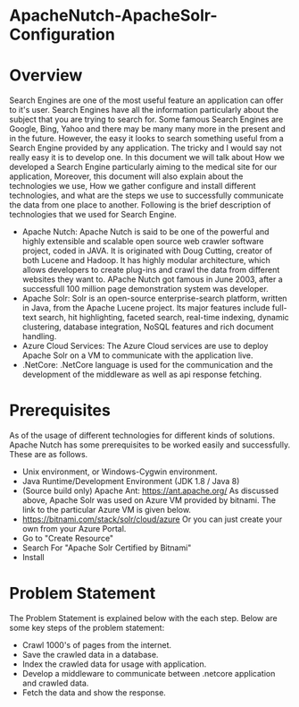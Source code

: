 # ApacheNutch-ApacheSolr-Configuration

# Overview

Search Engines are one of the most useful feature an application can offer to it's user. Search
Engines have all the information particularly about the subject that you are trying to search for.
Some famous Search Engines are Google, Bing, Yahoo and there may be many many more in the
present and in the future. However, the easy it looks to search something useful from a Search
Engine provided by any application. The tricky and I would say not really easy it is to develop one.
In this document we will talk about How we developed a Search Engine particularly aiming to the
medical site for our application, Moreover, this document will also explain about the technologies
we use, How we gather configure and install different technologies, and what are the steps we use
to successfully communicate the data from one place to another.
Following is the brief description of technologies that we used for Search Engine.
* Apache Nutch: Apache Nutch is said to be one of the powerful and highly extensible and
scalable open source web crawler software project, coded in JAVA. It is originated with Doug
Cutting, creator of both Lucene and Hadoop. It has highly modular architecture, which
allows developers to create plug-ins and crawl the data from different websites they want to.
APache Nutch got famous in June 2003, after a successfull 100 million page demonstration
system was developer.
* Apache Solr: Solr is an open-source enterprise-search platform, written in Java, from the
Apache Lucene project. Its major features include full-text search, hit highlighting, faceted
search, real-time indexing, dynamic clustering, database integration, NoSQL features and
rich document handling.
* Azure Cloud Services: The Azure Cloud services are use to deploy Apache Solr on a VM
to communicate with the application live.
* .NetCore: .NetCore language is used for the communication and the development of the
middleware as well as api response fetching.


# Prerequisites
As of the usage of different technologies for different kinds of solutions. Apache Nutch has some
prerequisites to be worked easily and successfully. These are as follows.
* Unix environment, or Windows-Cygwin environment.
* Java Runtime/Development Environment (JDK 1.8 / Java 8)
* (Source build only) Apache Ant: https://ant.apache.org/
As discussed above, Apache Solr was used on Azure VM provided by bitnami. The link to the
particular Azure VM is given below.
* https://bitnami.com/stack/solr/cloud/azure
Or you can just create your own from your Azure Portal.
* Go to "Create Resource"
* Search For "Apache Solr Certified by Bitnami"
* Install


# Problem Statement
The Problem Statement is explained below with the each step.
Below are some key steps of the problem statement:
* Crawl 1000's of pages from the internet.
* Save the crawled data in a database.
* Index the crawled data for usage with application.
* Develop a middleware to communicate between .netcore application and crawled data.
* Fetch the data and show the response.
